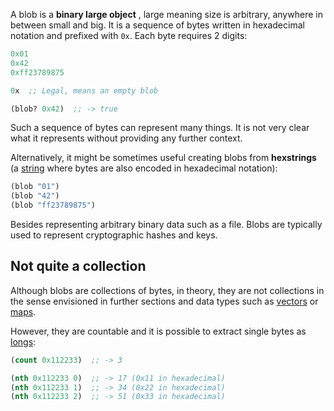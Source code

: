 A blob is a **binary large object** , large meaning size is arbitrary, anywhere in between small and big.
It is a sequence of bytes written in hexadecimal notation and prefixed with `0x`. Each byte requires
2 digits:

```clojure
0x01
0x42
0xff23789875

0x  ;; Legal, means an empty blob

(blob? 0x42)  ;; -> true
```

Such a sequence of bytes can represent many things. It is not very clear what it represents without providing any further context.

Alternatively, it might be sometimes useful creating blobs from **hexstrings** (a [string](/cvm/data-types/text) where bytes are
also encoded in hexadecimal notation):

```clojure
(blob "01")
(blob "42")
(blob "ff23789875")
```

Besides representing arbitrary binary data such as a file. Blobs are typically used to represent cryptographic hashes and keys.


## Not quite a collection

Although blobs are collections of bytes, in theory, they are not collections in the sense envisioned in further sections and data types such as [vectors](/cvm/data-types/vector) or
[maps](/cvm/data-types/map).

However, they are countable and it is possible to extract single bytes as [longs](/cvm/data-type/numbers):

```clojure
(count 0x112233)  ;; -> 3

(nth 0x112233 0)  ;; -> 17 (0x11 in hexadecimal)
(nth 0x112233 1)  ;; -> 34 (0x22 in hexadecimal)
(nth 0x112233 2)  ;; -> 51 (0x33 in hexadecimal)
```
